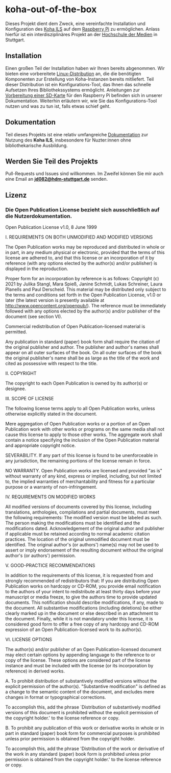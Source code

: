 # koha-out-of-the-box

Dieses Projekt dient dem Zweck, eine vereinfachte Installation und Konfiguration des [Koha ILS](https://koha-community.org) auf dem [Raspberry Pi](https://www.raspberrypi.org/) zu ermöglichen. 
Anlass hierfür ist ein interdisziplinäres Projekt an der [Hochschule der Medien](https://www.hdm-stuttgart.de) in Stuttgart.
## Installation

Einen großen Teil der Installation haben wir Ihnen bereits abgenommen. Wir bieten eine vorbereitete [Linux-Distribution](https://github.com/pders01/kodependentOS) an, die die benötigten Komponenten zur Erstellung von Koha-Instanzen bereits mitliefert. Teil dieser Distribution ist ein Konfigurations-Tool, das Ihnen das schnelle Aufsetzen Ihres Bibliothekssystems ermöglicht. Anleitungen zur [Vorbereitung einer SD-Karte](https://pders01.github.io/Koha_out_of_the_box/#/flashing) für den Raspberry Pi befinden sich in 
unserer Dokumentation. Weiterhin erläutern wir, wie Sie das Konfigurations-Tool nutzen und was zu tun ist, falls etwas schief geht.

## Dokumentation

Teil dieses Projekts ist eine relativ umfangreiche [Dokumentation](https://pders01.github.io/Koha_out_of_the_box) zur Nutzung des __Koha ILS__, insbesondere für Nuzter:innen ohne bibliothekarische Ausbildung.


## Werden Sie Teil des Projekts

Pull-Requests und Issues sind willkommen. Im Zweifel können Sie mir auch eine Email an **jd082@hdm-stuttgart.de** senden.


## Lizenz

### Die Open Publication License bezieht sich ausschließlich auf die Nutzerdokumentation.

Open Publication License
v1.0, 8 June 1999


I. REQUIREMENTS ON BOTH UNMODIFIED AND MODIFIED VERSIONS

The Open Publication works may be reproduced and distributed in whole or in part, in any medium physical or electronic, provided that the terms of this license are adhered to, and that this license or an incorporation of it by reference (with any options elected by the author(s) and/or publisher) is displayed in the reproduction.

Proper form for an incorporation by reference is as follows:
Copyright (c) 2021 by Julika Stangl, Mara Spieß, Janine Schmidt, Lukas Schreiner, Laura Planells and Paul Derscheid. This material may be distributed only subject to the terms and conditions set forth in the Open Publication License, v1.0 or later (the latest version is presently available at http://www.opencontent.org/openpub/).
The reference must be immediately followed with any options elected by the author(s) and/or publisher of the document (see section VI).

Commercial redistribution of Open Publication-licensed material is permitted.

Any publication in standard (paper) book form shall require the citation of the original publisher and author. The publisher and author's names shall appear on all outer surfaces of the book. On all outer surfaces of the book the original publisher's name shall be as large as the title of the work and cited as possessive with respect to the title.


II. COPYRIGHT

The copyright to each Open Publication is owned by its author(s) or designee.


III. SCOPE OF LICENSE

The following license terms apply to all Open Publication works, unless otherwise explicitly stated in the document.

Mere aggregation of Open Publication works or a portion of an Open Publication work with other works or programs on the same media shall not cause this license to apply to those other works. The aggregate work shall contain a notice specifying the inclusion of the Open Publication material and appropriate copyright notice.

SEVERABILITY. If any part of this license is found to be unenforceable in any jurisdiction, the remaining portions of the license remain in force.

NO WARRANTY. Open Publication works are licensed and provided "as is" without warranty of any kind, express or implied, including, but not limited to, the implied warranties of merchantability and fitness for a particular purpose or a warranty of non-infringement.


IV. REQUIREMENTS ON MODIFIED WORKS

All modified versions of documents covered by this license, including translations, anthologies, compilations and partial documents, must meet the following requirements:
The modified version must be labeled as such.
The person making the modifications must be identified and the modifications dated.
Acknowledgement of the original author and publisher if applicable must be retained according to normal academic citation practices.
The location of the original unmodified document must be identified.
The original author's (or authors') name(s) may not be used to assert or imply endorsement of the resulting document without the original author's (or authors') permission.

V. GOOD-PRACTICE RECOMMENDATIONS

In addition to the requirements of this license, it is requested from and strongly recommended of redistributors that:
If you are distributing Open Publication works on hardcopy or CD-ROM, you provide email notification to the authors of your intent to redistribute at least thirty days before your manuscript or media freeze, to give the authors time to provide updated documents. This notification should describe modifications, if any, made to the document.
All substantive modifications (including deletions) be either clearly marked up in the document or else described in an attachment to the document.
Finally, while it is not mandatory under this license, it is considered good form to offer a free copy of any hardcopy and CD-ROM expression of an Open Publication-licensed work to its author(s).

VI. LICENSE OPTIONS

The author(s) and/or publisher of an Open Publication-licensed document may elect certain options by appending language to the reference to or copy of the license. These options are considered part of the license instance and must be included with the license (or its incorporation by reference) in derived works.

A. To prohibit distribution of substantively modified versions without the explicit permission of the author(s). "Substantive modification" is defined as a change to the semantic content of the document, and excludes mere changes in format or typographical corrections.

To accomplish this, add the phrase `Distribution of substantively modified versions of this document is prohibited without the explicit permission of the copyright holder.' to the license reference or copy.

B. To prohibit any publication of this work or derivative works in whole or in part in standard (paper) book form for commercial purposes is prohibited unless prior permission is obtained from the copyright holder.

To accomplish this, add the phrase 'Distribution of the work or derivative of the work in any standard (paper) book form is prohibited unless prior permission is obtained from the copyright holder.' to the license reference or copy.



